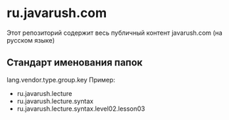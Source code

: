 # ru.javarush.com
Этот репозиторий содержит весь публичный контент javarush.com (на русском языке)                       

## Стандарт именования папок
 lang.vendor.type.group.key
Пример:
- ru.javarush.lecture
- ru.javarush.lecture.syntax
- ru.javarush.lecture.syntax.level02.lesson03 
